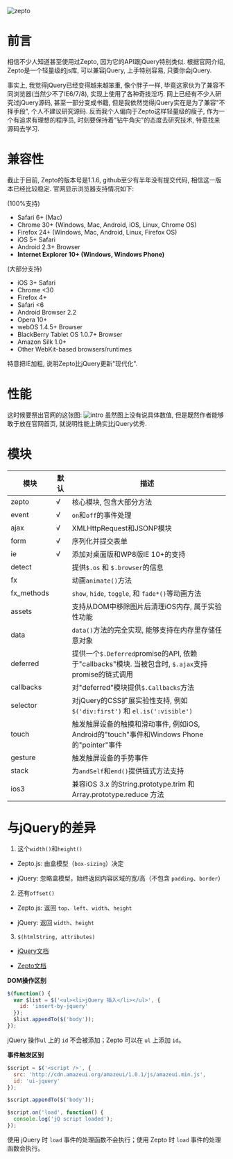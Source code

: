 ![zepto](http://zeptojs.com/logo.png)
# 前言
相信不少人知道甚至使用过Zepto, 因为它的API跟jQuery特别类似. 根据官网介绍, Zepto是一个轻量级的js库, 可以兼容jQuery, 上手特别容易, 只要你会jQuery. 

事实上, 我觉得jQuery已经变得越来越笨重, 像个胖子一样, 毕竟这家伙为了兼容不同浏览器(当然少不了IE6/7/8), 实现上使用了各种奇技淫巧. 网上已经有不少人研究过jQuery源码, 甚至一部分变成书籍, 但是我依然觉得jQuery实在是为了兼容"不择手段", 个人不建议研究源码. 反而我个人偏向于Zepto这样轻量级的瘦子, 作为一个有追求有理想的程序员, 时刻要保持着"钻牛角尖"的态度去研究技术, 特意找来源码去学习.

# 兼容性
截止于目前, Zepto的版本号是1.1.6, github至少有半年没有提交代码, 相信这一版本已经比较稳定.
官网显示浏览器支持情况如下:

(100%支持)
- Safari 6+ (Mac)
- Chrome 30+ (Windows, Mac, Android, iOS, Linux, Chrome OS)
- Firefox 24+ (Windows, Mac, Android, Linux, Firefox OS)
- iOS 5+ Safari
- Android 2.3+ Browser
- **Internet Explorer 10+ (Windows, Windows Phone)**

(大部分支持)
- iOS 3+ Safari
- Chrome <30
- Firefox 4+
- Safari <6
- Android Browser 2.2
- Opera 10+
- webOS 1.4.5+ Browser
- BlackBerry Tablet OS 1.0.7+ Browser
- Amazon Silk 1.0+
- Other WebKit-based browsers/runtimes

特意把IE加粗, 说明Zepto比jQuery更新"现代化".

# 性能
这时候要祭出官网的这张图:
![intro](http://i3.tietuku.com/55c510bb264eaffc.png)
虽然图上没有说具体数值, 但是既然作者能够敢于放在官网首页, 就说明性能上确实比jQuery优秀.

# 模块
 模块          |  默认   |  描述
------------|--------|--------
zepto         |    √     | 核心模块, 包含大部分方法
event         |    √     | `on`和`off`的事件处理
ajax            |    √     | XMLHttpRequest和JSONP模块
form          |     √     | 序列化并提交表单
ie               |     √     | 添加对桌面版和WP8版IE 10+的支持
detect        |            | 提供`$.os` 和 `$.browser`的信息
fx               |             | 动画`animate()`方法
fx_methods|            | `show`, `hide`, `toggle`, 和 `fade*()`等动画方法
assets         |             | 支持从DOM中移除图片后清理iOS内存, 属于实验性功能
data           |             | `data()`方法的完全实现, 能够支持在内存里存储任意对象
deferred    |             | 提供一个`$.Deferred`promise的API, 依赖于"callbacks"模块. 当被包含时, `$.ajax`支持promise的链式调用
callbacks   |             | 对"deferred"模块提供`$.Callbacks`方法
selector     |             | 对jQuery的CSS扩展实验性支持, 例如`$('div:first')` 和 `el.is(':visible')`
touch        |              | 触发触屏设备的触摸和滑动事件, 例如iOS, Android的"touch"事件和Windows Phone的"pointer"事件
gesture     |              | 触发触屏设备的手势事件
stack         |              | 为`andSelf`和`end()`提供链式方法支持
ios3           |              | 兼容iOS 3.x 的String.prototype.trim 和 Array.prototype.reduce 方法

# 与jQuery的差异

1. 这个`width()`和`height()`

  - Zepto.js: 由盒模型（`box-sizing`）决定

  - jQuery: 忽略盒模型，始终返回内容区域的宽/高（不包含 `padding`、`border`）


2. 还有`offset()`

  - Zepto.js: 返回 `top`、`left`、`width`、`height`

  - jQuery: 返回 `width`、`height`

3. `$(htmlString, attributes)`

  - [jQuery文档](http://api.jquery.com/jQuery/#jQuery-html-attributes])

  - [Zepto文档](http://zeptojs.com/#$)

**DOM操作区别**
```js
$(function() {
  var $list = $('<ul><li>jQuery 插入</li></ul>', {
    id: 'insert-by-jquery'
  });
  $list.appendTo($('body'));
});
```
jQuery 操作`ul` 上的 `id` 不会被添加；Zepto 可以在 `ul` 上添加 `id`。

 **事件触发区别**

```js
$script = $('<script />', {
  src: 'http://cdn.amazeui.org/amazeui/1.0.1/js/amazeui.min.js',
  id: 'ui-jquery'
});

$script.appendTo($('body'));

$script.on('load', function() {
  console.log('jQ script loaded');
});
```
使用 jQuery 时 `load` 事件的处理函数不会执行；使用 Zepto 时 `load` 事件的处理函数会执行。

